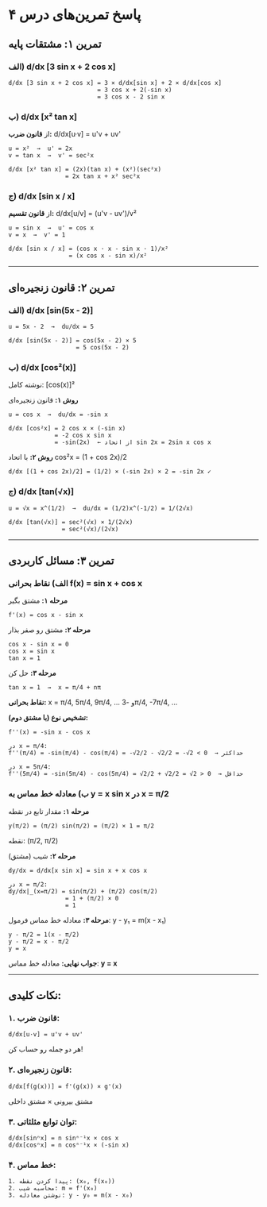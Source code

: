 # پاسخ تمرین‌های درس ۴

## تمرین ۱: مشتقات پایه

### الف) d/dx [3 sin x + 2 cos x]

```
d/dx [3 sin x + 2 cos x] = 3 × d/dx[sin x] + 2 × d/dx[cos x]
                         = 3 cos x + 2(-sin x)
                         = 3 cos x - 2 sin x
```

### ب) d/dx [x² tan x]

از **قانون ضرب:** d/dx[u·v] = u'v + uv'

```
u = x²  →  u' = 2x
v = tan x  →  v' = sec²x

d/dx [x² tan x] = (2x)(tan x) + (x²)(sec²x)
                = 2x tan x + x² sec²x
```

### ج) d/dx [sin x / x]

از **قانون تقسیم:** d/dx[u/v] = (u'v - uv')/v²

```
u = sin x  →  u' = cos x
v = x  →  v' = 1

d/dx [sin x / x] = (cos x · x - sin x · 1)/x²
                 = (x cos x - sin x)/x²
```

---

## تمرین ۲: قانون زنجیره‌ای

### الف) d/dx [sin(5x - 2)]

```
u = 5x - 2  →  du/dx = 5

d/dx [sin(5x - 2)] = cos(5x - 2) × 5
                   = 5 cos(5x - 2)
```

### ب) d/dx [cos²(x)]

نوشته کامل: [cos(x)]²

**روش ۱:** قانون زنجیره‌ای

```
u = cos x  →  du/dx = -sin x

d/dx [cos²x] = 2 cos x × (-sin x)
             = -2 cos x sin x
             = -sin(2x)  ← از اتحاد sin 2x = 2sin x cos x
```

**روش ۲:** با اتحاد cos²x = (1 + cos 2x)/2

```
d/dx [(1 + cos 2x)/2] = (1/2) × (-sin 2x) × 2 = -sin 2x ✓
```

### ج) d/dx [tan(√x)]

```
u = √x = x^(1/2)  →  du/dx = (1/2)x^(-1/2) = 1/(2√x)

d/dx [tan(√x)] = sec²(√x) × 1/(2√x)
               = sec²(√x)/(2√x)
```

---

## تمرین ۳: مسائل کاربردی

### الف) نقاط بحرانی f(x) = sin x + cos x

**مرحله ۱:** مشتق بگیر

```
f'(x) = cos x - sin x
```

**مرحله ۲:** مشتق رو صفر بذار

```
cos x - sin x = 0
cos x = sin x
tan x = 1
```

**مرحله ۳:** حل کن

```
tan x = 1  →  x = π/4 + nπ
```

**نقاط بحرانی:** x = π/4, 5π/4, 9π/4, ... و -3π/4, -7π/4, ...

**تشخیص نوع (با مشتق دوم):**

```
f''(x) = -sin x - cos x

در x = π/4:
f''(π/4) = -sin(π/4) - cos(π/4) = -√2/2 - √2/2 = -√2 < 0  → حداکثر

در x = 5π/4:
f''(5π/4) = -sin(5π/4) - cos(5π/4) = √2/2 + √2/2 = √2 > 0  → حداقل
```

### ب) معادله خط مماس به y = x sin x در x = π/2

**مرحله ۱:** مقدار تابع در نقطه

```
y(π/2) = (π/2) sin(π/2) = (π/2) × 1 = π/2
```

نقطه: (π/2, π/2)

**مرحله ۲:** شیب (مشتق)

```
dy/dx = d/dx[x sin x] = sin x + x cos x

در x = π/2:
dy/dx|_(x=π/2) = sin(π/2) + (π/2) cos(π/2)
                = 1 + (π/2) × 0
                = 1
```

**مرحله ۳:** معادله خط مماس فرمول: y - y₁ = m(x - x₁)

```
y - π/2 = 1(x - π/2)
y - π/2 = x - π/2
y = x
```

**جواب نهایی:** معادله خط مماس: **y = x**

---

## نکات کلیدی:

### ۱. قانون ضرب:

```
d/dx[u·v] = u'v + uv'
```

هر دو جمله رو حساب کن!

### ۲. قانون زنجیره‌ای:

```
d/dx[f(g(x))] = f'(g(x)) × g'(x)
```

مشتق بیرونی × مشتق داخلی

### ۳. توان توابع مثلثاتی:

```
d/dx[sinⁿx] = n sinⁿ⁻¹x × cos x
d/dx[cosⁿx] = n cosⁿ⁻¹x × (-sin x)
```

### ۴. خط مماس:

```
1. پیدا کردن نقطه: (x₀, f(x₀))
2. محاسبه شیب: m = f'(x₀)
3. نوشتن معادله: y - y₀ = m(x - x₀)
```